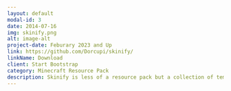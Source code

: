 ```yaml
---
layout: default
modal-id: 3
date: 2014-07-16
img: skinify.png
alt: image-alt
project-date: Feburary 2023 and Up
link: https://github.com/Dorcupi/skinify/
linkName: Download
client: Start Bootstrap
category: Minecraft Resource Pack
description: Skinify is less of a resource pack but a collection of templates that let you turn your Minecraft skins into wild creations beyond your dreams. From spiders to minatures, they are many and more to come with new versions. Skinify is the way to make Minecraft more interesting for you and your friends.
---
```

